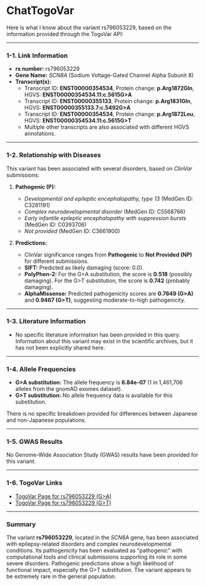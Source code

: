 # ChatTogoVar

Here is what I know about the variant rs796053229, based on the information provided through the TogoVar API:

---

### **1-1. Link Information**
- **rs number:** rs796053229  
- **Gene Name:** *SCN8A* (Sodium Voltage-Gated Channel Alpha Subunit 8)  
- **Transcript(s):**
  - Transcript ID: **ENST00000354534**, Protein change: **p.Arg1872Gln**, HGVS: **ENST00000354534.11:c.5615G>A**  
  - Transcript ID: **ENST00000355133**, Protein change: **p.Arg1831Gln**, HGVS: **ENST00000355133.7:c.5492G>A**  
  - Transcript ID: **ENST00000354534**, Protein change: **p.Arg1872Leu**, HGVS: **ENST00000354534.11:c.5615G>T**  
  - Multiple other transcripts are also associated with different HGVS annotations.

---

### **1-2. Relationship with Diseases**
This variant has been associated with several disorders, based on *ClinVar* submissions:
1. **Pathogenic (P):**
   - *Developmental and epileptic encephalopathy, type 13* (MedGen ID: C3281191)
   - *Complex neurodevelopmental disorder* (MedGen ID: C5568766)
   - *Early infantile epileptic encephalopathy with suppression bursts* (MedGen ID: C0393706)
   - *Not provided* (MedGen ID: C3661900)

2. **Predictions:**
   - ClinVar significance ranges from **Pathogenic** to **Not Provided (NP)** for different submissions.  
   - **SIFT:** Predicted as likely damaging (score: 0.0).  
   - **PolyPhen-2:** For the G>A substitution, the score is **0.518** (possibly damaging). For the G>T substitution, the score is **0.742** (probably damaging).  
   - **AlphaMissense:** Predicted pathogenicity scores are **0.7649 (G>A)** and **0.9467 (G>T)**, suggesting moderate-to-high pathogenicity.

---

### **1-3. Literature Information**
- No specific literature information has been provided in this query. Information about this variant may exist in the scientific archives, but it has not been explicitly shared here.

---

### **1-4. Allele Frequencies**
- **G>A substitution:** The allele frequency is **6.84e-07** (1 in 1,461,706 alleles from the gnomAD exomes dataset).  
- **G>T substitution:** No allele frequency data is available for this substitution.

There is no specific breakdown provided for differences between Japanese and non-Japanese populations.

---

### **1-5. GWAS Results**
No Genome-Wide Association Study (GWAS) results have been provided for this variant.

---

### **1-6. TogoVar Links**
- [TogoVar Page for rs796053229 (G>A)](https://www.ncbi.nlm.nih.gov/clinvar/variation/253297)  
- [TogoVar Page for rs796053229 (G>T)](https://www.ncbi.nlm.nih.gov/clinvar/variation/207132)  

---

### **Summary**
The variant **rs796053229**, located in the *SCN8A* gene, has been associated with epilepsy-related disorders and complex neurodevelopmental conditions. Its pathogenicity has been evaluated as "pathogenic" with computational tools and clinical submissions supporting its role in some severe disorders. Pathogenic predictions show a high likelihood of functional impact, especially the G>T substitution. The variant appears to be extremely rare in the general population.

